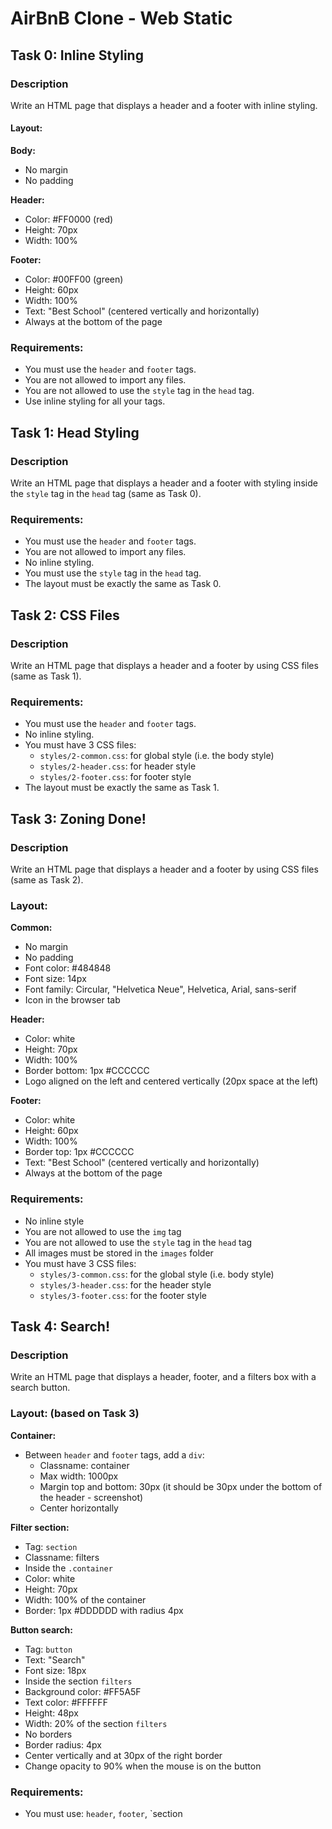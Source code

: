 # AirBnB Clone - Web Static

## Task 0: Inline Styling

### Description
Write an HTML page that displays a header and a footer with inline styling.

#### Layout:

**Body:**
- No margin
- No padding

**Header:**
- Color: #FF0000 (red)
- Height: 70px
- Width: 100%

**Footer:**
- Color: #00FF00 (green)
- Height: 60px
- Width: 100%
- Text: "Best School" (centered vertically and horizontally)
- Always at the bottom of the page

### Requirements:
- You must use the `header` and `footer` tags.
- You are not allowed to import any files.
- You are not allowed to use the `style` tag in the `head` tag.
- Use inline styling for all your tags.

## Task 1: Head Styling

### Description
Write an HTML page that displays a header and a footer with styling inside the `style` tag in the `head` tag (same as Task 0).

### Requirements:
- You must use the `header` and `footer` tags.
- You are not allowed to import any files.
- No inline styling.
- You must use the `style` tag in the `head` tag.
- The layout must be exactly the same as Task 0.

## Task 2: CSS Files

### Description
Write an HTML page that displays a header and a footer by using CSS files (same as Task 1).

### Requirements:
- You must use the `header` and `footer` tags.
- No inline styling.
- You must have 3 CSS files:
  - `styles/2-common.css`: for global style (i.e. the body style)
  - `styles/2-header.css`: for header style
  - `styles/2-footer.css`: for footer style
- The layout must be exactly the same as Task 1.

## Task 3: Zoning Done!

### Description
Write an HTML page that displays a header and a footer by using CSS files (same as Task 2).

### Layout:

**Common:**
- No margin
- No padding
- Font color: #484848
- Font size: 14px
- Font family: Circular, "Helvetica Neue", Helvetica, Arial, sans-serif
- Icon in the browser tab

**Header:**
- Color: white
- Height: 70px
- Width: 100%
- Border bottom: 1px #CCCCCC
- Logo aligned on the left and centered vertically (20px space at the left)

**Footer:**
- Color: white
- Height: 60px
- Width: 100%
- Border top: 1px #CCCCCC
- Text: "Best School" (centered vertically and horizontally)
- Always at the bottom of the page

### Requirements:
- No inline style
- You are not allowed to use the `img` tag
- You are not allowed to use the `style` tag in the `head` tag
- All images must be stored in the `images` folder
- You must have 3 CSS files:
  - `styles/3-common.css`: for the global style (i.e. body style)
  - `styles/3-header.css`: for the header style
  - `styles/3-footer.css`: for the footer style

## Task 4: Search!

### Description
Write an HTML page that displays a header, footer, and a filters box with a search button.

### Layout: (based on Task 3)

**Container:**
- Between `header` and `footer` tags, add a `div`:
  - Classname: container
  - Max width: 1000px
  - Margin top and bottom: 30px (it should be 30px under the bottom of the header - screenshot)
  - Center horizontally

**Filter section:**
- Tag: `section`
- Classname: filters
- Inside the `.container`
- Color: white
- Height: 70px
- Width: 100% of the container
- Border: 1px #DDDDDD with radius 4px

**Button search:**
- Tag: `button`
- Text: "Search"
- Font size: 18px
- Inside the section `filters`
- Background color: #FF5A5F
- Text color: #FFFFFF
- Height: 48px
- Width: 20% of the section `filters`
- No borders
- Border radius: 4px
- Center vertically and at 30px of the right border
- Change opacity to 90% when the mouse is on the button

### Requirements:
- You must use: `header`, `footer`, `section
